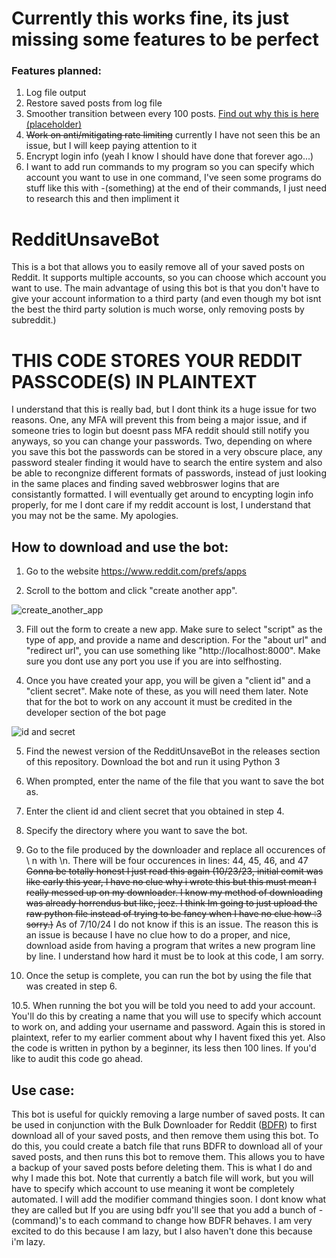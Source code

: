 # Currently this works fine, its just missing some features to be perfect
### Features planned:
1. Log file output
2. Restore saved posts from log file
3. Smoother transition between every 100 posts. [Find out why this is here (placeholder)](placeholder)
4. ~~Work on anti/mitigating rate limiting~~ currently I have not seen this be an issue, but I will keep paying attention to it
5. Encrypt login info (yeah I know I should have done that forever ago...)
6. I want to add run commands to my program so you can specify which account you want to use in one command, I've seen some programs do stuff like this with -(something) at the end of their commands, I just need to research this and then impliment it

# RedditUnsaveBot
This is a bot that allows you to easily remove all of your saved posts on Reddit. It supports multiple accounts, so you can choose which account you want to use. The main advantage of using this bot is that you don't have to give your account information to a third party (and even though my bot isnt the best the third party solution is much worse, only removing posts by subreddit.)

# THIS CODE STORES YOUR REDDIT PASSCODE(S) IN PLAINTEXT
I understand that this is really bad, but I dont think its a huge issue for two reasons. One, any MFA will prevent this from being a major issue, and if someone tries to login but doesnt pass MFA reddit should still notify you anyways, so you can change your passwords. Two, depending on where you save this bot the passwords can be stored in a very obscure place, any password stealer finding it would have to search the entire system and also be able to recongnize different formats of passwords, instead of just looking in the same places and finding saved webbroswer logins that are consistantly formatted. I will eventually get around to encypting login info properly, for me I dont care if my reddit account is lost, I understand that you may not be the same. My apologies.

## How to download and use the bot:
1. Go to the website https://www.reddit.com/prefs/apps
  
2. Scroll to the bottom and click "create another app".
  
  ![create_another_app](https://user-images.githubusercontent.com/113136419/209197749-1e630349-cf59-4e70-b80e-0f49b1c1beee.PNG)
  
3. Fill out the form to create a new app. Make sure to select "script" as the type of app, and provide a name and description. For the "about url" and "redirect url", you can use something like "http://localhost:8000". Make sure you dont use any port you use if you are into selfhosting.
  
4. Once you have created your app, you will be given a "client id" and a "client secret". Make note of these, as you will need them later. Note that for the bot to work on any account it must be credited in the developer section of the bot page
  
  ![id and secret](https://user-images.githubusercontent.com/113136419/209197919-b5f34d2c-e5fe-4901-b17f-816e7a44dca6.PNG)
  

5. Find the newest version of the RedditUnsaveBot in the releases section of this repository. Download the bot and run it using Python 3

6. When prompted, enter the name of the file that you want to save the bot as.
  
7. Enter the client id and client secret that you obtained in step 4.
  
8. Specify the directory where you want to save the bot.

9. Go to the file produced by the downloader and replace all occurences of \ n with \n. There will be four occurences in lines: 44, 45, 46, and 47
    ~~Gonna be totally honest I just read this again (10/23/23, initial comit was like early this year, I have no clue why i wrote this but this must mean I really messed up on my downloader. I know my method of downloading was already horrendus but like, jeez. I think Im going to just upload the raw python file instead of trying to be fancy when I have no clue how :3 sorry.)~~ As of 7/10/24 I do not know if this is an issue. The reason this is an issue is because I have no clue how to do a proper, and nice, download aside from having a program that writes a new program line by line. I understand how hard it must be to look at this code, I am sorry.
  
10. Once the setup is complete, you can run the bot by using the file that was created in step 6.

10.5. When running the bot you will be told you need to add your account. You'll do this by creating a name that you will use to specify which account to work on, and adding your username and password. Again this is stored in plaintext, refer to my earlier comment about why I havent fixed this yet. Also the code is written in python by a beginner, its less then 100 lines. If you'd like to audit this code go ahead.
  
## Use case:
  This bot is useful for quickly removing a large number of saved posts. It can be used in conjunction with the Bulk Downloader for Reddit ([BDFR](https://github.com/aliparlakci/bulk-downloader-for-reddit)) to first download all of your saved posts, and then remove them using this bot. To do this, you could create a batch file that runs BDFR to download all of your saved posts, and then runs this bot to remove them. This allows you to have a backup of your saved posts before deleting them. This is what I do and why I made this bot. Note that currently a batch file will work, but you will have to specify which account to use meaning it wont be completely automated. I will add the modifier command thingies soon. I dont know what they are called but If you are using bdfr you'll see that you add a bunch of -(command)'s to each command to change how BDFR behaves. I am very excited to do this because I am lazy, but I also haven't done this because i'm lazy.

